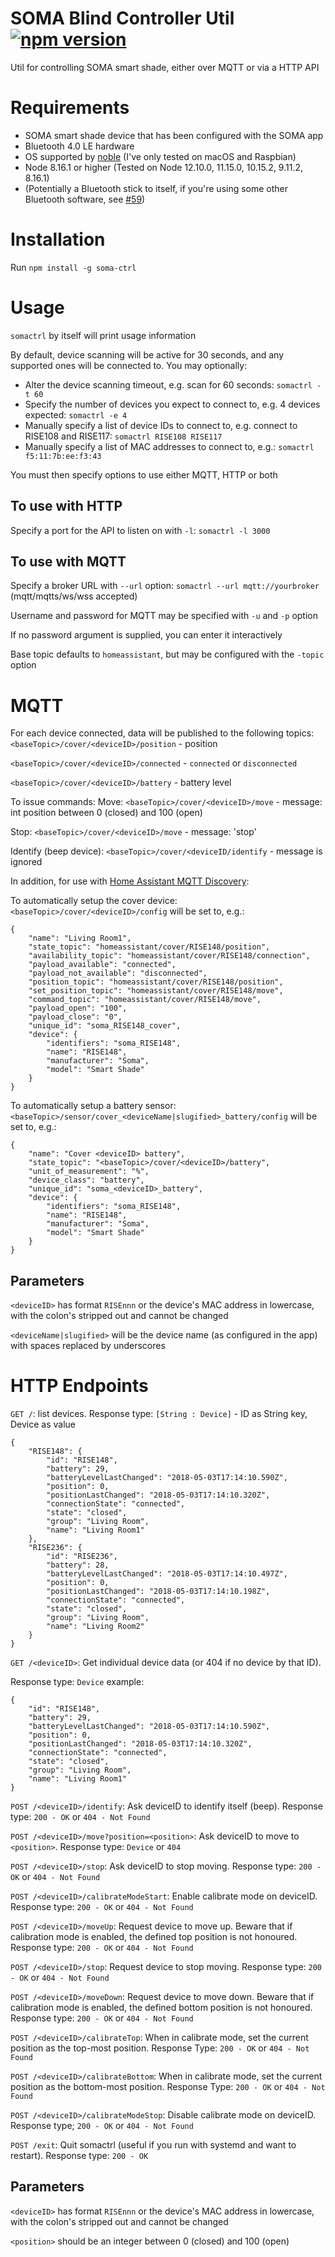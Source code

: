 # SOMA Blind Controller Util [![npm version](https://badge.fury.io/js/soma-ctrl.svg)](https://badge.fury.io/js/soma-ctrl)
Util for controlling SOMA smart shade, either over MQTT or via a HTTP API

# Requirements
- SOMA smart shade device that has been configured with the SOMA app
- Bluetooth 4.0 LE hardware
- OS supported by [noble](https://github.com/abandonware/noble) (I've only tested on macOS and Raspbian)
- Node 8.16.1 or higher (Tested on Node 12.10.0, 11.15.0, 10.15.2, 9.11.2, 8.16.1)
- (Potentially a Bluetooth stick to itself, if you're using some other Bluetooth software, see [#59](https://github.com/andersonshatch/soma-ctrl/issues/59#issuecomment-497662843))

# Installation
Run `npm install -g soma-ctrl`

# Usage
`somactrl` by itself will print usage information

By default, device scanning will be active for 30 seconds, and any supported ones will be connected to.
You may optionally:
- Alter the device scanning timeout, e.g. scan for 60 seconds: `somactrl -t 60`
- Specify the number of devices you expect to connect to, e.g. 4 devices expected: `somactrl -e 4`
- Manually specify a list of device IDs to connect to, e.g. connect to RISE108 and RISE117: `somactrl RISE108 RISE117`
- Manually specify a list of MAC addresses to connect to, e.g.: `somactrl f5:11:7b:ee:f3:43`


You must then specify options to use either MQTT, HTTP or both

## To use with HTTP
Specify a port for the API to listen on with `-l`:
`somactrl -l 3000`

## To use with MQTT
Specify a broker URL with `--url` option:
`somactrl --url mqtt://yourbroker` (mqtt/mqtts/ws/wss accepted)

Username and password for MQTT may be specified with `-u` and `-p` option

If no password argument is supplied, you can enter it interactively

Base topic defaults to `homeassistant`, but may be configured with the `-topic` option


# MQTT
For each device connected, data will be published to the following topics:
`<baseTopic>/cover/<deviceID>/position` - position

`<baseTopic>/cover/<deviceID>/connected` - `connected` or `disconnected`

`<baseTopic>/cover/<deviceID>/battery` - battery level

To issue commands:
Move: `<baseTopic>/cover/<deviceID>/move` - message: int position between 0 (closed) and 100 (open)

Stop: `<baseTopic>/cover/<deviceID>/move` - message: 'stop'

Identify (beep device): `<baseTopic>/cover/<deviceID/identify` - message is ignored

In addition, for use with [Home Assistant MQTT Discovery](https://www.home-assistant.io/docs/mqtt/discovery/):

To automatically setup the cover device:
`<baseTopic>/cover/<deviceID>/config` will be set to, e.g.:
```
{
    "name": "Living Room1",
    "state_topic": "homeassistant/cover/RISE148/position",
    "availability_topic": "homeassistant/cover/RISE148/connection",
    "payload_available": "connected",
    "payload_not_available": "disconnected",
    "position_topic": "homeassistant/cover/RISE148/position",
    "set_position_topic": "homeassistant/cover/RISE148/move",
    "command_topic": "homeassistant/cover/RISE148/move",
    "payload_open": "100",
    "payload_close": "0",
    "unique_id": "soma_RISE148_cover",
    "device": {
        "identifiers": "soma_RISE148",
        "name": "RISE148",
        "manufacturer": "Soma",
        "model": "Smart Shade"
    }
}
```
To automatically setup a battery sensor:
`<baseTopic>/sensor/cover_<deviceName|slugified>_battery/config` will be set to, e.g.:
```
{
    "name": "Cover <deviceID> battery",
    "state_topic": "<baseTopic>/cover/<deviceID>/battery",
    "unit_of_measurement": "%",
    "device_class": "battery",
    "unique_id": "soma_<deviceID>_battery",
    "device": {
        "identifiers": "soma_RISE148",
        "name": "RISE148",
        "manufacturer": "Soma",
        "model": "Smart Shade"
    }
}
```

## Parameters

`<deviceID>` has format `RISEnnn` or the device's MAC address in lowercase, with the colon's stripped out and cannot be changed

`<deviceName|slugified>` will be the device name (as configured in the app) with spaces replaced by underscores


# HTTP Endpoints

`GET /`: list devices.
Response type: `[String : Device]` - ID as String key, Device as value
```
{
    "RISE148": {
        "id": "RISE148",
        "battery": 29,
        "batteryLevelLastChanged": "2018-05-03T17:14:10.590Z",
        "position": 0,
        "positionLastChanged": "2018-05-03T17:14:10.320Z",
        "connectionState": "connected",
        "state": "closed",
        "group": "Living Room",
        "name": "Living Room1"
    },
    "RISE236": {
        "id": "RISE236",
        "battery": 28,
        "batteryLevelLastChanged": "2018-05-03T17:14:10.497Z",
        "position": 0,
        "positionLastChanged": "2018-05-03T17:14:10.198Z",
        "connectionState": "connected",
        "state": "closed",
        "group": "Living Room",
        "name": "Living Room2"
    }
}
```

`GET /<deviceID>`: Get individual device data (or 404 if no device by that ID).

Response type: `Device` example:
```
{
    "id": "RISE148",
    "battery": 29,
    "batteryLevelLastChanged": "2018-05-03T17:14:10.590Z",
    "position": 0,
    "positionLastChanged": "2018-05-03T17:14:10.320Z",
    "connectionState": "connected",
    "state": "closed",
    "group": "Living Room",
    "name": "Living Room1"
}
```

`POST /<deviceID>/identify`: Ask deviceID to identify itself (beep). Response type: `200 - OK` or `404 - Not Found`

`POST /<deviceID>/move?position=<position>`: Ask deviceID to move to `<position>`. Response type: `Device` or `404`

`POST /<deviceID>/stop`: Ask deviceID to stop moving. Response type: `200 - OK` or `404 - Not Found`

`POST /<deviceID>/calibrateModeStart`: Enable calibrate mode on deviceID. Response type: `200 - OK` or `404 - Not Found`

`POST /<deviceID>/moveUp`: Request device to move up. Beware that if calibration mode is enabled, the defined top position is not honoured. Response type: `200 - OK` or `404 - Not Found`

`POST /<deviceID>/stop`: Request device to stop moving. Response type: `200 - OK` or `404 - Not Found`

`POST /<deviceID>/moveDown`: Request device to move down. Beware that if calibration mode is enabled, the defined bottom position is not honoured. Response type: `200 - OK` or `404 - Not Found`

`POST /<deviceID>/calibrateTop`: When in calibrate mode, set the current position as the top-most position. Response Type: `200 - OK` or `404 - Not Found`

`POST /<deviceID>/calibrateBottom`: When in calibrate mode, set the current position as the bottom-most position. Response Type: `200 - OK` or `404 - Not Found`

`POST /<deviceID>/calibrateModeStop`: Disable calibrate mode on deviceID. Response type; `200 - OK` or `404 - Not Found`

`POST /exit`: Quit somactrl (useful if you run with systemd and want to restart). Response type: `200 - OK`

## Parameters

`<deviceID>` has format `RISEnnn` or the device's MAC address in lowercase, with the colon's stripped out and cannot be changed

`<position>` should be an integer between 0 (closed) and 100 (open)
